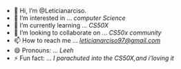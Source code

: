- 👋 Hi, I’m @Leticianarciso.
- 👀 I’m interested in ... *computer Science*
- 🌱 I’m currently learning ... *CS50X*
- 💞️ I’m looking to collaborate on ... *CS50x community*
- 📫 How to reach me ... *leticianarciso97@gmail.com*
- 😄 Pronouns: ... *Leeh*
- ⚡ Fun fact: ... *I parachuted into the CS50X,and i'loving it*

<!---
Leticianarc/Leticianarc is a ✨ special ✨ repository because its `README.md` (this file) appears on your GitHub profile.
You can click the Preview link to take a look at your changes.
--->
